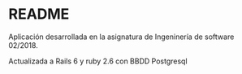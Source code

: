 # README

Aplicación desarrollada en la asignatura de Ingeninería de software 02/2018.

Actualizada a Rails 6 y ruby 2.6 con BBDD Postgresql
